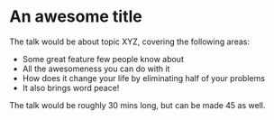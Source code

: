 # An awesome title

The talk would be about topic XYZ, covering the following areas:

* Some great feature few people know about
* All the awesomeness you can do with it
* How does it change your life by eliminating half of your problems
* It also brings word peace!

The talk would be roughly 30 mins long, but can be made 45 as well.
